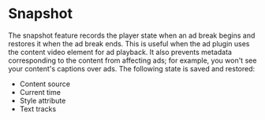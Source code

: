 # Snapshot

The snapshot feature records the player state when an ad break begins and restores it when the ad break ends. This is useful when the ad plugin uses the content video element for ad playback. It also prevents metadata corresponding to the content from affecting ads; for example, you won't see your content's captions over ads. The following state is saved and restored:

* Content source
* Current time
* Style attribute
* Text tracks
